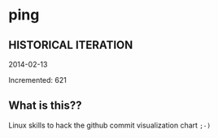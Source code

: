 # ping

## HISTORICAL ITERATION
2014-02-13

Incremented: 621

## What is this?? 
Linux skills to hack the github commit visualization chart `;-)`

